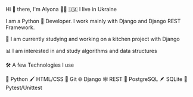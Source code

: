 Hi 👋 there, I'm Alyona 👱‍♀️
🇺🇦 I live in Ukraine

I am a Python 🐍  Developer. I work mainly with Django and Django REST Framework.

🔭 I am currently studying and working on a kitchen project with Django

📊 I am interested in and study algorithms and data structures

🛠️ A few Technologies I use

🐍 Python  🖌️ HTML/CSS  🔗 Git  🌐 Django 🕸️ REST  🐘 PostgreSQL  🪶 SQLite 🔧 Pytest/Unittest  
 
